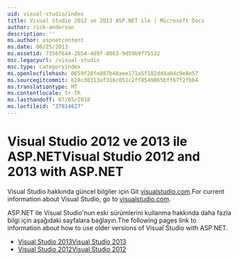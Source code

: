 ```yaml
---
uid: visual-studio/index
title: Visual Studio 2012 ve 2013 ASP.NET ile | Microsoft Docs
author: rick-anderson
description: ''
ms.author: aspnetcontent
ms.date: 06/25/2013
ms.assetid: 7356f644-2b54-4d9f-8863-9d59b9f75532
msc.legacyurl: /visual-studio
msc.type: categoryindex
ms.openlocfilehash: 0659f28fe887b48aee171a5f182dd4a04c9e8e57
ms.sourcegitcommit: b28cd0313af316c051c2ff8549865bff67f2fbb4
ms.translationtype: MT
ms.contentlocale: tr-TR
ms.lasthandoff: 07/05/2018
ms.locfileid: "37814627"
---
```

# <a name="visual-studio-2012-and-2013-with-aspnet"></a><span data-ttu-id="58c6e-102">Visual Studio 2012 ve 2013 ile ASP.NET</span><span class="sxs-lookup"><span data-stu-id="58c6e-102">Visual Studio 2012 and 2013 with ASP.NET</span></span>

<span data-ttu-id="58c6e-103">Visual Studio hakkında güncel bilgiler için Git [visualstudio.com](https://www.visualstudio.com).</span><span class="sxs-lookup"><span data-stu-id="58c6e-103">For current information about Visual Studio, go to [visualstudio.com](https://www.visualstudio.com).</span></span>

<span data-ttu-id="58c6e-104">ASP.NET ile Visual Studio'nun eski sürümlerini kullanma hakkında daha fazla bilgi için aşağıdaki sayfalara bağlayın.</span><span class="sxs-lookup"><span data-stu-id="58c6e-104">The following pages link to information about how to use older versions of Visual Studio with ASP.NET.</span></span>

- [<span data-ttu-id="58c6e-105">Visual Studio 2013</span><span class="sxs-lookup"><span data-stu-id="58c6e-105">Visual Studio 2013</span></span>](overview/2013/index.md)
- [<span data-ttu-id="58c6e-106">Visual Studio 2012</span><span class="sxs-lookup"><span data-stu-id="58c6e-106">Visual Studio 2012</span></span>](overview/2012/index.md)
